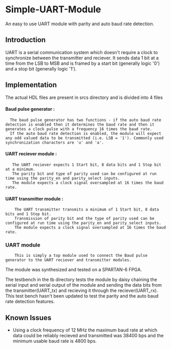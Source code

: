 # Simple-UART-Module
An easy to use UART module with parity and auto baud rate detection.

## Introduction
  UART is a serial communication system which doesn't require a clock to synchronize between the transmitter and reciever. It sends data 1 bit at a time from the LSB to MSB and is framed by a start bit (generally logic '0') and a stop bit (generally logic '1').
  
## Implementation
  The actual HDL files are present in srcs directory and is divided into 4 files
  
  #### Baud pulse generator : 
      The baud pulse generator has two functions - if the auto baud rate detection is enabled then it determines the baud rate and then it generates a clock pulse with a frequency 16 times the baud rate. 
      If the auto baud rate detection is enabled, the module will expect any odd valued data to be transmitted (i.e. LSB = '1'). Commonly used synchronization characters are 'u' and 'a'.
      
  #### UART reciever module :
       The UART reciever expects 1 Start bit, 8 data bits and 1 Stop bit at a minimum. 
       The parity bit and type of parity used can be configured at run time using the parity_en and parity_select inputs. 
       The module expects a clock signal oversampled at 16 times the baud rate.

  #### UART transmitter module :
        The UART transmitter transmits a minimum of 1 Start bit, 8 data bits and 1 Stop bit. 
        Transmission of parity bit and the type of parity used can be configured at run time using the parity_en and parity_select inputs. 
        The module expects a clock signal oversampled at 16 times the baud rate.
        
  ### UART module
        This is simply a top module used to connect the Baud pulse generator to the UART reciever and transmitter modules.

The module was synthesized and tested on a SPARTAN-6 FPGA.

The testbench in the tb directory tests the module by daisy chaining the serial input and serial output of the module and sending the data bits from the transmitter(UART_tx) and recieving it through the reciever(UART_rx). This test bench hasn't been updated to test the parity and the auto baud rate detection features. 

## Known Issues

* Using a clock frequency of 12 MHz the maximum baud rate at which data could be reliably recieved and transmitted was 38400 bps and the minimum usable baud rate is 4800 bps.

